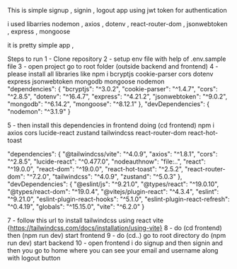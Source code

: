 This is simple signup , signin , logout app using jwt token for authentication

i used libarries nodemon , axios , dotenv , react-router-dom , jsonwebtoken , express , mongoose 

it is pretty simple app ,

Steps to run 
1 - Clone repository
2 - setup env file with help of .env.sample file
3 - open project go to root folder (outside backend and frontend)
4 - please install all libraries like npm i bcryptjs cookie-parser cors dotenv express jsonwebtoken mongodb mongoose nodemon  
 "dependencies": {
    "bcryptjs": "^3.0.2",
    "cookie-parser": "^1.4.7",
    "cors": "^2.8.5",
    "dotenv": "^16.4.7",
    "express": "^4.21.2",
    "jsonwebtoken": "^9.0.2",
    "mongodb": "^6.14.2",
    "mongoose": "^8.12.1"
  },
  "devDependencies": {
    "nodemon": "^3.1.9"
  }

5 - then install this dependencies in frontend doing (cd frontend) npm i axios cors lucide-react zustand tailwindcss react-router-dom react-hot-toast

  "dependencies": {
    "@tailwindcss/vite": "^4.0.9",
    "axios": "^1.8.1",
    "cors": "^2.8.5",
    "lucide-react": "^0.477.0",
    "nodeauthnow": "file:..",
    "react": "^19.0.0",
    "react-dom": "^19.0.0",
    "react-hot-toast": "^2.5.2",
    "react-router-dom": "^7.2.0",
    "tailwindcss": "^4.0.9",
    "zustand": "^5.0.3"
  },
  "devDependencies": {
    "@eslint/js": "^9.21.0",
    "@types/react": "^19.0.10",
    "@types/react-dom": "^19.0.4",
    "@vitejs/plugin-react": "^4.3.4",
    "eslint": "^9.21.0",
    "eslint-plugin-react-hooks": "^5.1.0",
    "eslint-plugin-react-refresh": "^0.4.19",
    "globals": "^15.15.0",
    "vite": "^6.2.0"
  }

  7 - follow this url to install tailwindcss using react vite {https://tailwindcss.com/docs/installation/using-vite}
  8 - do (cd frontend) then (npm run dev) start frontend
  9 - do (cd..) go to root directory do (npm run dev) start backend
  10 - open frontend i do signup and then signin and then you go to home where you can see your email and username along with logout button
